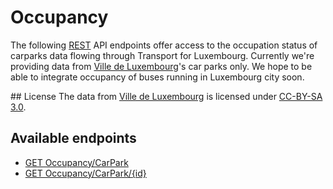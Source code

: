 # Occupancy
The following [REST](https://en.wikipedia.org/wiki/Representational_state_transfer) API endpoints offer access to the occupation status of carparks data flowing through Transport for Luxembourg.
Currently we're providing data from [Ville de Luxembourg](https://data.public.lu/en/organizations/ville-de-luxembourg/)'s car parks only. We hope to be able to integrate occupancy of buses running in Luxembourg city soon.

## License
The data from [Ville de Luxembourg](https://data.public.lu/en/organizations/ville-de-luxembourg/) is licensed under [CC-BY-SA 3.0](https://creativecommons.org/licenses/by-sa/3.0/deed.en).

## Available endpoints
- [GET Occupancy/CarPark](/RESTAPIs/Occupancy/CarPark/index.md)
- [GET Occupancy/CarPark/{id}](/RESTAPIs/Occupancy/CarPark/id.md)
